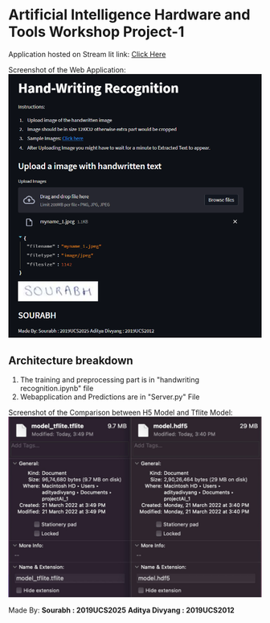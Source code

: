 # Artificial Intelligence Hardware and Tools Workshop Project-1

Application hosted on Stream lit link: [Click Here](https://share.streamlit.io/sourabh112/handwriting-hosted/main/server.py)

Screenshot of the Web Application:
![Screenshot](./screenshot.png "Web Application Screenshot")

## Architecture breakdown

1. The training and preprocessing part is in "handwriting recognition.ipynb" file
2. Webapplication and Predictions are in "Server.py" File

Screenshot of the Comparison between H5 Model and Tflite Model:
![Screenshot](./comparison.jpeg "Comparison Screenshot")

Made By:
**Sourabh : 2019UCS2025**
**Aditya Divyang : 2019UCS2012**